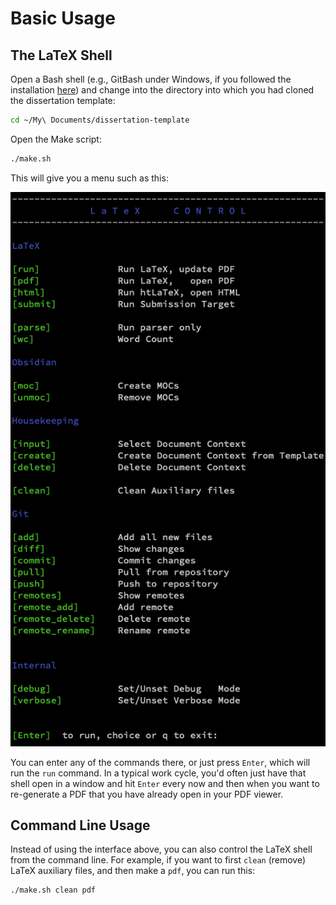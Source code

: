 # Basic Usage

## The LaTeX Shell

Open a Bash shell (e.g., GitBash under Windows, if you followed the installation [here](Dissertation/Documentation/README.md)) and change into the directory into which you had cloned the dissertation template:

```bash
cd ~/My\ Documents/dissertation-template
```

Open the Make script:

```bash
./make.sh
```

This will give you a menu such as this:

![](Attachments/latex_make_sh.png)

You can enter any of the commands there, or just press `Enter`, which will run the `run` command. In a typical work cycle, you'd often just have that shell open in a window and hit `Enter` every now and then when you want to re-generate a PDF that you have already open in your PDF viewer.

## Command Line Usage

Instead of using the interface above, you can also control the LaTeX shell from the command line. For example, if you want to first `clean` (remove) LaTeX auxiliary files, and then make a `pdf`, you can run this:

```bash
./make.sh clean pdf
```

